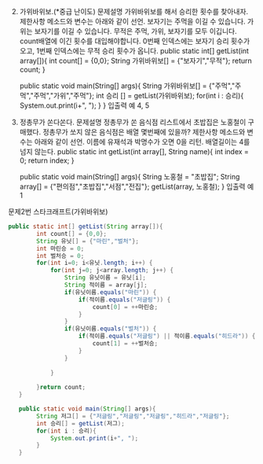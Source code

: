 2. 가위바위보.(*중급 난이도)
문제설명
가위바위보를 해서 승리한 횟수를 찾아내자.
제한사항
메소드와 변수는 아래와 같이 선언.
보자기는 주먹을 이길 수 있습니다.
가위는 보자기를 이길 수 있습니다.
무적은 주먹, 가위, 보자기를 모두 이깁니다.
count배열에 이긴 횟수를 대입해야합니다.
0번째 인덱스에는 보자기 승리 횟수가 오고, 1번째 인덱스에는 무적 승리 횟수가 옵니다.
   public static int[] getList(int array[]){
        int count[] = {0,0};
        String 가위바위보[] = {"보자기","무적"};
        return count;
   }

   public static void main(String[] args){
        String 가위바위보[] = {"주먹","주먹","주먹","가위","주먹"};
        int 승리 [] = getList(가위바위보);
        for(int i : 승리){
            System.out.print(i+", ");
        }
   }
입출력 예
4, 5
3. 정총무가 쏜다쏜다.
문제설명
정총무가 쏜 음식점 리스트에서 초밥집은 노홍철이 구매했다.
정총무가 쏘지 않은 음식점은 배열 몇번째에 있을까?
제한사항
메소드와 변수는 아래와 같이 선언.
이름에 유재석과 박명수가 오면 0을 리턴.
배열길이는 4를 넘지 않는다.
   public static int getList(int array[], String name){
        int index = 0;
        return index;
   }

   public static void main(String[] args){
        String 노홍철 = "초밥집";
        String array[] = {"편의점","초밥집","서점","전집"};
        getList(array, 노홍철);
   }
입출력 예
1



문제2번 스타크래프트(가위바위보)
```java
public static int[] getList(String array[]){
        int count[] = {0,0};                                                 //카운터의 배열을생성
        String 유닛[] = {"마린","벌처"};                                      //스트링배열 을생성
        int 마린승 = 0;                                                      //마린의 승리 배열을생성
        int 벌처승 = 0;                                                      //벌처의 승리 배열을생성
        for(int i=0; i<유닛.length; i++) {                                   //유닛의 배열길이를 가져옴
        	for(int j=0; j<array.length; j++) {                              //String저그의 배열을 길이를 가져옴
        		String 유닛이름 = 유닛[i];        		                      //유닛[i]를 담고자하는 배열을 생성
        		String 적이름 = array[j];                                     //저그쪽에서 넘어오기떄문에 인자값의 길이로 해야함.
        		if(유닛이름.equals("마린")) {                                  //String 유닛배열을 가져오기위해 equals를 사용해 유닛배열의 글자를 가져옴.
        			if(적이름.equals("저글링")) {                              //메인의 스트링 배열 저그를 가져오기위해 equals를 사용해 가져옴
        				count[0] = ++마린승;                                   //조건 마린은 저글링을 이기 떄문에 카운터[0]의 값을 증감
        			}        			        			
        		}
        		if(유닛이름.equals("벌처")) {                                   //스트링 유닛배열 equals를이용해 벌처를 가져옴
        			if(적이름.equals("저글링") || 적이름.equals("히드라")) {     //벌처는 저글링과 히드라를 이기기 떄문에 or 을사용
        				count[1] = ++벌처승;                                   //벌쳐 카운터인 count[0]을증감
        			}       			        			
        		}
        		
        	}
        	
        }return count;
   }

   public static void main(String[] args){
        String 저그[] = {"저글링","저글링","저글링","히드라","저글링"};
        int 승리[] = getList(저그);
        for(int i : 승리){
            System.out.print(i+", ");                                          //마린을 저글링을 이기기떄문에 4 벌처는 모두를 이기떄문에 5증감
        }
   }
```